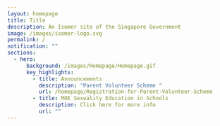 ```yaml
---
layout: homepage
title: Title
description: An Isomer site of the Singapore Government
image: /images/isomer-logo.svg
permalink: /
notification: ""
sections:
  - hero:
      background: /images/Homepage/Homepage.gif
      key_highlights:
        - title: Announcements
          description: "Parent Volunteer Scheme "
          url: /homepage/Registration-for-Parent-Volunteer-Scheme
        - title: MOE Sexuality Education in Schools
          description: Click here for more info
          url: ""
---
```

